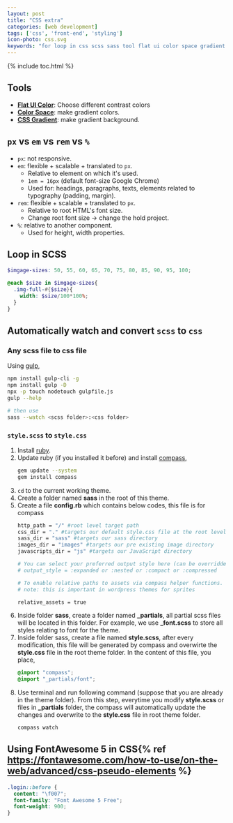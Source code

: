 ```yaml
---
layout: post
title: "CSS extra"
categories: [web development]
tags: ['css', 'front-end', 'styling']
icon-photo: css.svg
keywords: "for loop in css scss sass tool flat ui color space gradient contrast different compass watch folder convert wordpress fontawesome font awesome css free version 5 CSS Pseudo-elements html character reference  style.css style.css wordpress auto convert watch gulp ruby compass difference px pixel em rem percentage %"
---
```


{% include toc.html %}

## Tools

- **[Flat UI Color](https://flatuicolors.com/)**: Choose different contrast colors
- [**Color Space**](https://mycolor.space/?hex=%231E0A40&sub=1): make gradient colors.
- [**CSS Gradient**](https://cssgradient.io/gradient-backgrounds/): make gradient background.

## `px` vs `em` vs `rem` vs `%`

- `px`: not responsive.
- `em`: flexible + scalable + translated to `px`.
  - Relative to element on which it's used.
  - `1em = 16px` (default font-size Google Chrome)
  - Used for: headings, paragraphs, texts, elements related to typography (padding, margin).
- `rem`: flexible + scalable + translated to `px`.
  - Relative to root HTML's font size.
  - Change root font size -> change the hold project.
- `%`: relative to another component.
  - Used for height, width properties.

## Loop in SCSS

~~~ scss
$imgage-sizes: 50, 55, 60, 65, 70, 75, 80, 85, 90, 95, 100;

@each $size in $imgage-sizes{
  .img-full-#{$size}{
    width: $size/100*100%;
  }
}
~~~

## Automatically watch and convert `scss` to `css`

### Any scss file to css file

Using [gulp](https://gulpjs.com/),

~~~ bash
npm install gulp-cli -g
npm install gulp -D
npx -p touch nodetouch gulpfile.js
gulp --help

# then use
sass --watch <scss folder>:<css folder>
~~~

### `style.scss` to `style.css`

1. Install [ruby](https://www.ruby-lang.org/en/downloads/).
2. Update ruby (if you installed it before) and install [compass](http://compass-style.org/install/),
    ~~~ bash
    gem update --system
    gem install compass
    ~~~
3. `cd` to the current working theme.
4. Create a folder named **sass** in the root of this theme.
5. Create a file **config.rb** which contains below codes, this file is for compass
    ~~~ bash
    http_path = "/" #root level target path
    css_dir = "." #targets our default style.css file at the root level of our theme
    sass_dir = "sass" #targets our sass directory
    images_dir = "images" #targets our pre existing image directory
    javascripts_dir = "js" #targets our JavaScript directory

    # You can select your preferred output style here (can be overridden via the command line):
    # output_style = :expanded or :nested or :compact or :compressed

    # To enable relative paths to assets via compass helper functions.
    # note: this is important in wordpress themes for sprites

    relative_assets = true
    ~~~
6. Inside folder **sass**, create a folder named **_partials**, all partial scss files will be located in this folder. For example, we use **_font.scss** to store all styles relating to font for the theme.
7. Inside folder sass, create a file named **style.scss**, after every modification, this file will be generated by compass and overwirte the **style.css** file in the root theme folder. In the content of this file, you place,
    ~~~ scss
    @import "compass";
    @import "_partials/font";
    ~~~
8. Use terminal and run following command (suppose that you are already in the theme folder). From this step, everytime you modify **style.scss** or files in **_partials** folder, the compass will automatically update the changes and overwrite to the **style.css** file in root theme folder.
    ~~~ bash
    compass watch
    ~~~

## Using FontAwesome 5 in CSS{% ref https://fontawesome.com/how-to-use/on-the-web/advanced/css-pseudo-elements %}

~~~ css
.login::before {
  content: "\f007";
  font-family: "Font Awesome 5 Free"; 
  font-weight: 900;
}
~~~




